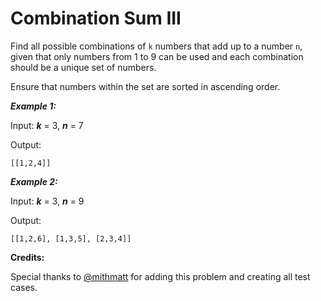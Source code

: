 # Combination Sum III

Find all possible combinations of `k` numbers that add up to a number `n`, given that only numbers from 1 to 9 can be used and each combination should be a unique set of numbers.

Ensure that numbers within the set are sorted in ascending order.

***Example 1:***

Input: ***k*** = 3, ***n*** = 7

Output:

	[[1,2,4]]

***Example 2:***

Input: ***k*** = 3, ***n*** = 9

Output:

	[[1,2,6], [1,3,5], [2,3,4]]

**Credits:**

Special thanks to [@mithmatt](https://leetcode.com/discuss/user/mithmatt) for adding this problem and creating all test cases.